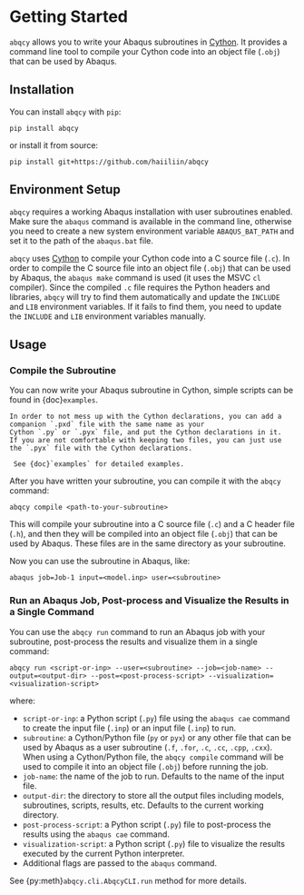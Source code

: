 # Getting Started

`abqcy` allows you to write your Abaqus subroutines in [Cython](https://cython.org/).
It provides a command line tool to compile your Cython code into an object file (`.obj`) that can be used by Abaqus.

## Installation

You can install `abqcy` with `pip`:
```shell
pip install abqcy
```
or install it from source:
```shell
pip install git+https://github.com/haiiliin/abqcy
```

## Environment Setup

`abqcy` requires a working Abaqus installation with user subroutines enabled.
Make sure the `abaqus` command is available in the command line, otherwise you need to create a new system environment
variable `ABAQUS_BAT_PATH` and set it to the path of the `abaqus.bat` file.

`abqcy` uses [Cython](https://cython.org/) to compile your Cython code into a C source file (`.c`).
In order to compile the C source file into an object file (`.obj`) that can be used by Abaqus, the `abaqus make` command
is used (it uses the MSVC `cl` compiler).
Since the compiled `.c` file requires the Python headers and libraries, `abqcy` will try to find them automatically and
update the `INCLUDE` and `LIB` environment variables.
If it fails to find them, you need to update the `INCLUDE` and `LIB` environment variables manually.

## Usage

### Compile the Subroutine

You can now write your Abaqus subroutine in Cython, simple scripts can be found in {doc}`examples`.

```{note}
In order to not mess up with the Cython declarations, you can add a companion `.pxd` file with the same name as your
Cython `.py` or `.pyx` file, and put the Cython declarations in it.
If you are not comfortable with keeping two files, you can just use the `.pyx` file with the Cython declarations.

 See {doc}`examples` for detailed examples.
```

After you have written your subroutine, you can compile it with the `abqcy` command:
```shell
abqcy compile <path-to-your-subroutine>
```
This will compile your subroutine into a C source file (`.c`) and a C header file (`.h`), and then they will be compiled into an object file (`.obj`)
that can be used by Abaqus. These files are in the same directory as your subroutine.

Now you can use the subroutine in Abaqus, like:
```shell
abaqus job=Job-1 input=<model.inp> user=<subroutine> 
```

### Run an Abaqus Job, Post-process and Visualize the Results in a Single Command

You can use the `abqcy run` command to run an Abaqus job with your subroutine, post-process the results and visualize
them in a single command:
```shell
abqcy run <script-or-inp> --user=<subroutine> --job=<job-name> --output=<output-dir> --post=<post-process-script> --visualization=<visualization-script>
```
where:

- `script-or-inp`: a Python script (`.py`) file using the `abaqus cae` command to create the input file (`.inp`) or
  an input file (`.inp`) to run.
- `subroutine`: a Cython/Python file (`py` or `pyx`) or any other file that can be used by Abaqus as a user subroutine
  (`.f`, `.for`, `.c`, `.cc`, `.cpp`, `.cxx`). When using a Cython/Python file, the `abqcy compile` command will be used to 
  compile it into an object file (`.obj`) before running the job.
- `job-name`: the name of the job to run. Defaults to the name of the input file.
- `output-dir`: the directory to store all the output files including models, subroutines, scripts, results, etc.
  Defaults to the current working directory.
- `post-process-script`: a Python script (`.py`) file to post-process the results using the `abaqus cae` command.
- `visualization-script`: a Python script (`.py`) file to visualize the results executed by the current Python
  interpreter.
- Additional flags are passed to the `abaqus` command.

See {py:meth}`abqcy.cli.AbqcyCLI.run` method for more details.
